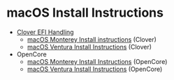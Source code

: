# macOS Install Instructions

- [Clover EFI Handling](https://github.com/5T33Z0/Lenovo-T530-Hackintosh-OpenCore/tree/main/macOS_Install/Clover)
	- [macOS Monterey Install instructions](https://github.com/5T33Z0/Lenovo-T530-Hackintosh-OpenCore/blob/main/macOS_Install/Clover/Clover_macOS12.md) (Clover)
	- [macOS Ventura Install Instructions](https://github.com/5T33Z0/Lenovo-T530-Hackintosh-OpenCore/blob/main/macOS_Install/Clover/Clover_macOS13.md) (Clover)
- OpenCore 
	- [macOS Monterey Install Instructions](https://github.com/5T33Z0/Lenovo-T530-Hackintosh-OpenCore/blob/main/macOS_Install/OpenCore/OC_macOS12.md) (OpenCore)
	- [macOS Ventura Install Instructions](https://github.com/5T33Z0/Lenovo-T530-Hackintosh-OpenCore/blob/main/macOS_Install/OpenCore/OC_macOS13.md) (OpenCore)
